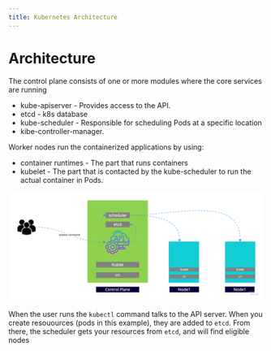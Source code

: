 ```yaml
---
title: Kubernetes Architecture
---
```



# Architecture 

The control plane consists of one or more modules where the core services are running
- kube-apiserver - Provides access to the API.
- etcd - k8s database
- kube-scheduler - Responsible for scheduling Pods at a specific location
- kibe-controller-manager.

Worker nodes run the containerized applications by using:
- container runtimes - The part that runs containers
- kubelet - The part that is contacted by the kube-scheduler to run the actual container in Pods.



![alt text](../../../images/k8s_arch.png)

When the user runs the `kubectl` command talks to the API server. When you create resouources (pods in this example), they are added to `etcd`. From there, the scheduler gets your resources from `etcd`, and will find eligible nodes
